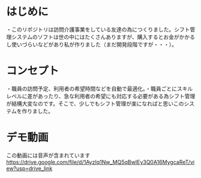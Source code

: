 # はじめに
・このリポジトリは訪問介護事業をしている友達の為につくりました。シフト管理システムのソフトは世の中にはたくさんありますが、購入するとお金がかかるし使いづらいなどがあり私が作りました（まだ開発段階ですが・・・）。

# コンセプト
・職員の訪問予定、利用者の希望時間などを自動で最適化。・職員ごとにスキルレベルに差があったり、急な利用者の希望にも対応する必要がある為シフト管理が結構大変なのです。そこで、少しでもシフト管理が楽になればと思いこのシステムを作りました。

# デモ動画
この動画には音声が含まれています https://drive.google.com/file/d/1AyzIq1Nw_MQ5qBwIEy3Q0A16MygcaReT/view?usp=drive_link

